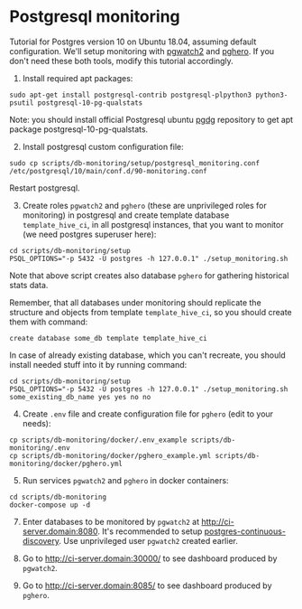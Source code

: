 # Postgresql monitoring

Tutorial for Postgres version 10 on Ubuntu 18.04, assuming default
configuration. We'll setup monitoring with
[pgwatch2](https://github.com/cybertec-postgresql/pgwatch2)
and [pghero](https://github.com/ankane/pghero). If you don't need these
both tools, modify this tutorial accordingly.

1. Install required apt packages:
```
sudo apt-get install postgresql-contrib postgresql-plpython3 python3-psutil postgresql-10-pg-qualstats
```
Note: you should install official Postgresql ubuntu
[pgdg](https://www.postgresql.org/about/news/pgdg-apt-repository-for-debianubuntu-1432/) repository to get apt package postgresql-10-pg-qualstats.

2. Install postgresql custom configuration file:
```
sudo cp scripts/db-monitoring/setup/postgresql_monitoring.conf /etc/postgresql/10/main/conf.d/90-monitoring.conf
```
Restart postgresql.

3. Create roles `pgwatch2` and `pghero` (these are unprivileged roles
for monitoring) in postgresql and create template database
`template_hive_ci`, in all postgresql instances, that you want to monitor
(we need postgres superuser here):

```
cd scripts/db-monitoring/setup
PSQL_OPTIONS="-p 5432 -U postgres -h 127.0.0.1" ./setup_monitoring.sh
```

Note that above script creates also database `pghero` for gathering historical
stats data.

Remember, that all databases under monitoring should replicate the structure
and objects from template `template_hive_ci`, so you should create them with
command:
```
create database some_db template template_hive_ci
```

In case of already existing database, which you can't recreate, you should
install needed stuff into it by running command:
```
cd scripts/db-monitoring/setup
PSQL_OPTIONS="-p 5432 -U postgres -h 127.0.0.1" ./setup_monitoring.sh some_existing_db_name yes yes no no
```

4. Create `.env` file and create configuration file for `pghero`
(edit to your needs):
```
cp scripts/db-monitoring/docker/.env_example scripts/db-monitoring/.env
cp scripts/db-monitoring/docker/pghero_example.yml scripts/db-monitoring/docker/pghero.yml
```

5. Run services `pgwatch2` and `pghero` in docker containers:
```
cd scripts/db-monitoring
docker-compose up -d
```

7. Enter databases to be monitored by `pgwatch2`
at http://ci-server.domain:8080. It's recommended to setup
[postgres-continuous-discovery](https://pgwatch2.readthedocs.io/en/latest/preparing_databases.html#different-db-types-explained).
Use unprivileged user `pgwatch2` created earlier.

8. Go to http://ci-server.domain:30000/ to see dashboard produced by
`pgwatch2`.

9. Go to http://ci-server.domain:8085/ to see dashboard produced by
`pghero`.
